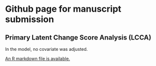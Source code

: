 # Github page for manuscript submission

## Primary Latent Change Score Analysis (LCCA)

In the model, no covariate was adjusted. 

[An R markdown file is available.](2022_03_15_RANN_LCSA_no_covariate_model_n254_Leisure.html)



